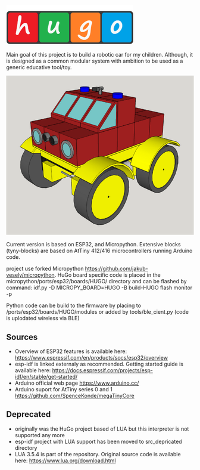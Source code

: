 ![alt text](https://github.com/jakub-vesely/HuGo/blob/master/misc/hugo-logo-b.png "logo")

Main goal of this project is to build a robotic car for my children. Although, it is designed as a common modular system with ambition to be used as a generic educative tool/toy.

![alt text](https://github.com/jakub-vesely/HuGo/blob/master/pcb/HuGo.png "Visualization")

Current version is based on ESP32, and Micropython. Extensive blocks (tyny-blocks) are based on AtTiny 412/416 microcontrollers running Arduino code.

project use forked Micropython https://github.com/jakub-vesely/micropython. HuGo board specific code is placed in the micropython/ports/esp32/boards/HUGO/ directory
and can be flashed by command: idf.py -D MICROPY_BOARD=HUGO -B build-HUGO flash monitor -p <COM PORT>

Python code can be build to the firmware by placing to  /ports/esp32/boards/HUGO/modules
or added by tools/ble_cient.py (code is uplodated wireless via BLE)

## Sources
* Overview of ESP32 features is available here: https://www.espressif.com/en/products/socs/esp32/overview
* esp-idf is linked externaly as recommended. Getting started guide is available here: https://docs.espressif.com/projects/esp-idf/en/stable/get-started/
* Arduino official web page https://www.arduino.cc/
* Arduino suport for AtTiny series 0 and 1 https://github.com/SpenceKonde/megaTinyCore


## Deprecated
* originally was the HuGo project based of LUA but this interpreter is not supported any more
* esp-idf project with LUA support has been moved to src_depricated directory
* LUA 3.5.4 is part of the repository. Original source code is available here: https://www.lua.org/download.html
